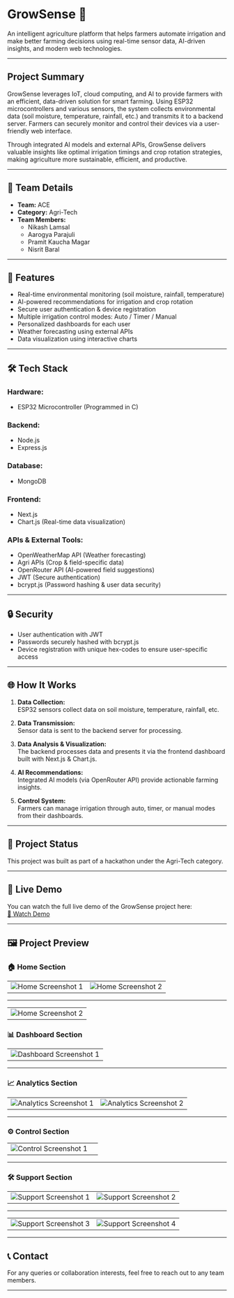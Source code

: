 # GrowSense 🌿

An intelligent agriculture platform that helps farmers automate irrigation and make better farming decisions using real-time sensor data, AI-driven insights, and modern web technologies.

---

## Project Summary

GrowSense leverages IoT, cloud computing, and AI to provide farmers with an efficient, data-driven solution for smart farming. Using ESP32 microcontrollers and various sensors, the system collects environmental data (soil moisture, temperature, rainfall, etc.) and transmits it to a backend server. Farmers can securely monitor and control their devices via a user-friendly web interface.

Through integrated AI models and external APIs, GrowSense delivers valuable insights like optimal irrigation timings and crop rotation strategies, making agriculture more sustainable, efficient, and productive.

---

## 👥 Team Details

- **Team:** ACE
- **Category:** Agri-Tech
- **Team Members:**
  - Nikash Lamsal
  - Aarogya Parajuli
  - Pramit Kaucha Magar
  - Nisrit Baral

---

## 🔧 Features

- Real-time environmental monitoring (soil moisture, rainfall, temperature)
- AI-powered recommendations for irrigation and crop rotation
- Secure user authentication & device registration
- Multiple irrigation control modes: Auto / Timer / Manual
- Personalized dashboards for each user
- Weather forecasting using external APIs
- Data visualization using interactive charts

---

## 🛠️ Tech Stack

### Hardware:
- ESP32 Microcontroller (Programmed in C)

### Backend:
- Node.js
- Express.js

### Database:
- MongoDB

### Frontend:
- Next.js
- Chart.js (Real-time data visualization)

### APIs & External Tools:
- OpenWeatherMap API (Weather forecasting)
- Agri APIs (Crop & field-specific data)
- OpenRouter API (AI-powered field suggestions)
- JWT (Secure authentication)
- bcrypt.js (Password hashing & user data security)

---

## 🔒 Security

- User authentication with JWT
- Passwords securely hashed with bcrypt.js
- Device registration with unique hex-codes to ensure user-specific access

---

## 🌐 How It Works

1. **Data Collection:**  
   ESP32 sensors collect data on soil moisture, temperature, rainfall, etc.
   
2. **Data Transmission:**  
   Sensor data is sent to the backend server for processing.
   
3. **Data Analysis & Visualization:**  
   The backend processes data and presents it via the frontend dashboard built with Next.js & Chart.js.
   
4. **AI Recommendations:**  
   Integrated AI models (via OpenRouter API) provide actionable farming insights.
   
5. **Control System:**  
   Farmers can manage irrigation through auto, timer, or manual modes from their dashboards.

---

## 📂 Project Status

This project was built as part of a hackathon under the Agri-Tech category.

---

## 🎥 Live Demo

You can watch the full live demo of the GrowSense project here:  
[🔗 Watch Demo](https://drive.google.com/drive/folders/1LSUh3TRr3t66L4a3cd3HSwwnqfvzPNMH)

---

## 🖼️ Project Preview

### 🏠 Home Section

| | | 
| -------------- | -------------- |
| ![Home Screenshot 1](preview-images/home1.png) | ![Home Screenshot 2](preview-images/home2.png) | 

---
||
| -------------- | 
| ![Home Screenshot 2](preview-images/home3.png) |


### 📊 Dashboard Section

|  | 
| ------------------- | 
| ![Dashboard Screenshot 1](preview-images/dashboard1.png) |

---

### 📈 Analytics Section

|  |  |
| ------------------- | ------------------- |
| ![Analytics Screenshot 1](preview-images/analytics1.png) | ![Analytics Screenshot 2](preview-images/analytics2.png) |

---

### ⚙️ Control Section

|  |  |
| ----------------- | ----------------- |
| ![Control Screenshot 1](preview-images/control1.png) |

---

### 🛠️ Support Section

| |  |
| ----------------- | ----------------- |
| ![Support Screenshot 1](preview-images/support1.png) | ![Support Screenshot 2](preview-images/support2.png) |

---
| |  |
| ----------------- | ----------------- |
| ![Support Screenshot 3](preview-images/support3.png) | ![Support Screenshot 4](preview-images/support4.png) |

---

## 📞 Contact

For any queries or collaboration interests, feel free to reach out to any team members.

---
